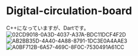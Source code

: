 # Digital-circulation-board
C++になっていますが、Dartです。
![02CD9018-0A3D-4037-A37A-BDC11DCF4F2D](https://user-images.githubusercontent.com/87113276/196520939-f4fb5f6d-b78f-4fb2-8d1d-b2503fdc4b73.JPG)
![AB2BB35D-4A40-4A88-8791-1DC3E0A4AAE3](https://user-images.githubusercontent.com/87113276/196520949-5735a57b-3d5f-42fc-8d60-3c6b7d09b147.JPG)
![A0BF712B-6A57-469C-8F0C-7530491A61CC](https://user-images.githubusercontent.com/87113276/196520946-cf6c2da1-4c0d-4b05-b2b1-e41a0aad6e15.JPG)
